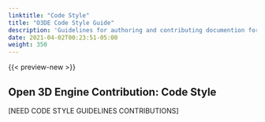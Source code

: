 ```yaml
---
linktitle: "Code Style"
title: "O3DE Code Style Guide"
description: 'Guidelines for authoring and contributing documention for Open 3D Engine (O3DE).'
date: 2021-04-02T00:23:51-05:00
weight: 350
---
```


{{< preview-new >}}

## Open 3D Engine Contribution: Code Style

[NEED CODE STYLE GUIDELINES CONTRIBUTIONS]
